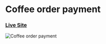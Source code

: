 # Coffee order payment

### [Live Site](https://coffee-milano.vercel.app/)

![Coffee order payment](https://iili.io/HvpINI9.png)
